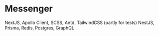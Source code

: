 # Messenger

NextJS, Apollo Client, SCSS, Antd, TailwindCSS (partly for tests)
NestJS, Prisma, Redis, Postgres, GraphQL
